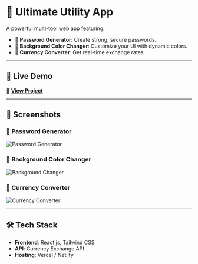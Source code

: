 # 🚀 Ultimate Utility App

A powerful multi-tool web app featuring:
- 🔐 **Password Generator**: Create strong, secure passwords.
- 🎨 **Background Color Changer**: Customize your UI with dynamic colors.
- 💱 **Currency Converter**: Get real-time exchange rates.

---

## 🎥 Live Demo
🔗 [**View Project**](https://your-project-link.com)

---

## 📸 Screenshots

### 🔐 Password Generator
![Password Generator](https://drive.google.com/uc?export=view&id=YOUR_FILE_ID_1)

### 🎨 Background Color Changer
![Background Changer](https://drive.google.com/file/d/1ldgXk9aNZjRj-ugPkYIJfQnmj213y95y/view?usp=sharing)

### 💱 Currency Converter
![Currency Converter](https://drive.google.com/uc?export=view&id=YOUR_FILE_ID_3)

---


## 🛠️ Tech Stack
- **Frontend**: React.js, Tailwind CSS
- **API**: Currency Exchange API
- **Hosting**: Vercel / Netlify

